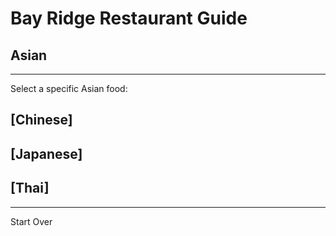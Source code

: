 # Bay Ridge Restaurant Guide
## Asian
---
Select a specific Asian food:
## [Chinese]
## [Japanese]
## [Thai]
---
Start Over